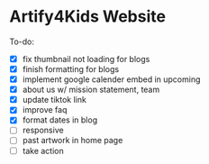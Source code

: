 # Artify4Kids Website

To-do:

- [x] fix thumbnail not loading for blogs
- [x] finish formatting for blogs
- [x] implement google calender embed in upcoming
- [x] about us w/ mission statement, team
- [x] update tiktok link
- [x] improve faq
- [x] format dates in blog
- [ ] responsive
- [ ] past artwork in home page
- [ ] take action
